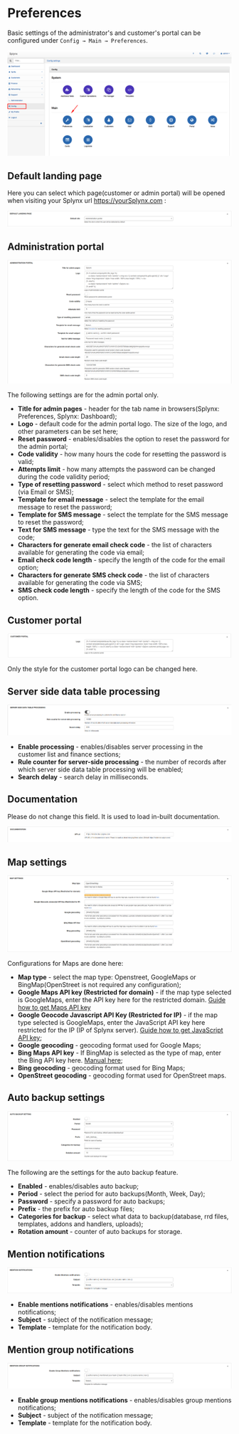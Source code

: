 Preferences
==========

Basic settings of the administrator's and customer's portal can be configured under `Config → Main → Preferences`.

![Config menu](main_menu.png)

## Default landing page
Here you can select which page(customer or admin portal) will be opened when visiting your Splynx url https://yourSplynx.com :

![default page](default_page.png)

## Administration portal

![admin portal](admin_portal.png)

The following settings are for the admin portal only.

* **Title for admin pages** - header for the tab name in browsers(Splynx: Preferences, Splynx: Dashboard);
* **Logo** - default code for the admin portal logo. The size of the logo, and  other parameters can be set here;
* **Reset password** - enables/disables the option to reset the password for the admin portal;
* **Code validity** - how many hours the code for resetting the password is valid;
* **Attempts limit** - how many attempts the password can be changed during the code validity period;
* **Type of resetting password** - select which method to reset password (via Email or SMS);
* **Template for email message** - select the template for the email message to reset the password;
* **Template for SMS message** - select the template for the SMS message to reset the password;
* **Text for SMS message** - type the text for the SMS message with the code;
* **Characters for generate email check code** - the list of characters available for generating the code via email;
* **Email check code length** - specify the length of the code for the email option;
* **Characters for generate SMS check code** - the list of characters available for generating the code via SMS;
* **SMS check code length** - specify the length of the code for the SMS option.

## Customer portal

![Customer portal](customer_portal.png)

Only the style for the customer portal logo can be changed here.

## Server side data table processing

![server side](server_side.png)
* **Enable processing** - enables/disables server processing in the customer list and finance sections;
* **Rule counter for server-side processing** - the number of records after which server side data table processing will be enabled;
* **Search delay** - search delay in milliseconds.

## Documentation

Please do not change this field. It is used to load in-built documentation.

![documentation](documentation.png)

## Map settings
![map](map_settings.png)

Configurations for Maps are done here:

* **Map type** - select the map type: Openstreet, GoogleMaps or BingMap(OpenStreet is not required any configuration);
* **Google Maps API key (Restricted for domain)** - if the map type selected is GoogleMaps, enter the API key here for the restricted domain. [Guide how to get Maps API key](https://developers.google.com/maps/documentation/javascript/get-api-key)
* **Google Geocode Javascript API Key (Restricted for IP)** - if the map type selected is GoogleMaps, enter the JavaScript API key here restricted for the IP (IP of Splynx server). [Guide how to get JavaScript API key](https://developers.google.com/maps/documentation/javascript/get-api-key);
* **Google geocoding** - geocoding format used for Google Maps;
* **Bing Maps API key** - If BingMap is selected as the type of map, enter the Bing API key here. [Manual here](https://docs.microsoft.com/en-us/bingmaps/getting-started/bing-maps-dev-center-help/getting-a-bing-maps-key);
* **Bing geocoding** - geocoding format used for Bing Maps;
* **OpenStreet geocoding** - geocoding format used for OpenStreet maps.

## Auto backup settings
![backup](auto_back_up.png)

The following are the settings for the auto backup feature.

* **Enabled** - enables/disables auto backup;
* **Period** - select the period for auto backups(Month, Week, Day);
* **Password** - specify a password for auto backups;
* **Prefix** - the prefix for auto backup files;
* **Categories for backup** - select what data to backup(database, rrd files, templates, addons and handlers, uploads);
* **Rotation amount** - counter of auto backups for storage.

## Mention notifications
![backup](mention_notifications.png)

* **Enable mentions notifications** - enables/disables mentions notifications;
* **Subject** - subject of the notification message;
* **Template** - template for the notification body.

## Mention group notifications
![backup](mention_group.png)

* **Enable group mentions notifications** - enables/disables group mentions notifications;
* **Subject** - subject of the notification message;
* **Template** - template for the notification body.
